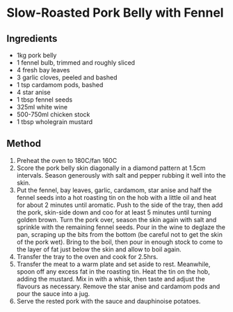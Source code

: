 # Slow-Roasted Pork Belly with Fennel

## Ingredients

* 1kg pork belly
* 1 fennel bulb, trimmed and roughly sliced
* 4 fresh bay leaves
* 3 garlic cloves, peeled and bashed
* 1 tsp cardamom pods, bashed
* 4 star anise
* 1 tbsp fennel seeds
* 325ml white wine
* 500-750ml chicken stock
* 1 tbsp wholegrain mustard

## Method

1. Preheat the oven to 180C/fan 160C
2. Score the pork belly skin diagonally in a diamond pattern at 1.5cm intervals. Season generously with salt and pepper rubbing it well into the skin.
3. Put the fennel, bay leaves, garlic, cardamom, star anise and half the fennel seeds into a hot roasting tin on the hob with a little oil and heat for about 2 minutes until aromatic. Push to the side of the tray, then add the pork, skin-side down and coo for at least 5 minutes until turning golden brown. Turn the pork over, season the skin again with salt and sprinkle with the remaining fennel seeds. Pour in the wine to deglaze the pan, scraping up the bits from the bottom (be careful not to get the skin of the pork wet). Bring to the boil, then pour in enough stock to come to the layer of fat just below the skin and allow to boil again.
4. Transfer the tray to the oven and cook for 2.5hrs.
5. Transfer the meat to a warm plate and set aside to rest. Meanwhile, spoon off any excess fat in the roasting tin. Heat the tin on the hob, adding the mustard. Mix in with a whisk, then taste and adjust the flavours as necessary. Remove the star anise and cardamom pods and pour the sauce into a jug.
6. Serve the rested pork with the sauce and dauphinoise potatoes.
